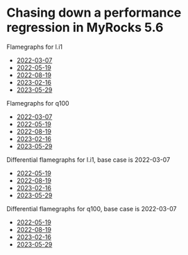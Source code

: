 # Chasing down a performance regression in MyRocks 5.6

Flamegraphs for l.i1
* [2022-03-07](../svg/sep23.56builds.ibench.u/480m.fbmy5635_202203072101.cy9c5_u/l.i1/all_svg.md)
* [2022-05-19](../svg/sep23.56builds.ibench.u/480m.fbmy5635_202205192101.cy9c5_u/l.i1/all_svg.md)
* [2022-08-19](../svg/sep23.56builds.ibench.u/480m.fbmy5635_202208092101.cy9c5_u/l.i1/all_svg.md)
* [2023-02-16](../svg/sep23.56builds.ibench.u/480m.fbmy5635_202302162102.cy9c5_u/l.i1/all_svg.md)
* [2023-05-29](../svg/sep23.56builds.ibench.u/480m.fbmy5635_202305292102.cy9c5_u/l.i1/all_svg.md)

Flamegraphs for q100
* [2022-03-07](../svg/sep23.56builds.ibench.u/480m.fbmy5635_202203072101.cy9c5_u/q.L1.ips100/all_svg.md)
* [2022-05-19](../svg/sep23.56builds.ibench.u/480m.fbmy5635_202205192101.cy9c5_u/q.L1.ips100/all_svg.md)
* [2022-08-19](../svg/sep23.56builds.ibench.u/480m.fbmy5635_202208092101.cy9c5_u/q.L1.ips100/all_svg.md)
* [2023-02-16](../svg/sep23.56builds.ibench.u/480m.fbmy5635_202302162102.cy9c5_u/q.L1.ips100/all_svg.md)
* [2023-05-29](../svg/sep23.56builds.ibench.u/480m.fbmy5635_202305292102.cy9c5_u/q.L1.ips100/all_svg.md)

Differential flamegraphs for l.i1, base case is 2022-03-07
* [2022-05-19](../svg/sep23.56builds.ibench.u/480m.fbmy5635_202205192101.cy9c5_u/l.i1/diff_svg.md)
* [2022-08-19](../svg/sep23.56builds.ibench.u/480m.fbmy5635_202208092101.cy9c5_u/l.i1/diff_svg.md)
* [2023-02-16](../svg/sep23.56builds.ibench.u/480m.fbmy5635_202302162102.cy9c5_u/l.i1/diff_svg.md)
* [2023-05-29](../svg/sep23.56builds.ibench.u/480m.fbmy5635_202305292102.cy9c5_u/l.i1/diff_svg.md)

Differential flamegraphs for q100, base case is 2022-03-07
* [2022-05-19](../svg/sep23.56builds.ibench.u/480m.fbmy5635_202205192101.cy9c5_u/q.L1.ips100/diff_svg.md)
* [2022-08-19](../svg/sep23.56builds.ibench.u/480m.fbmy5635_202208092101.cy9c5_u/q.L1.ips100/diff_svg.md)
* [2023-02-16](../svg/sep23.56builds.ibench.u/480m.fbmy5635_202302162102.cy9c5_u/q.L1.ips100/diff_svg.md)
* [2023-05-29](../svg/sep23.56builds.ibench.u/480m.fbmy5635_202305292102.cy9c5_u/q.L1.ips100/diff_svg.md)


